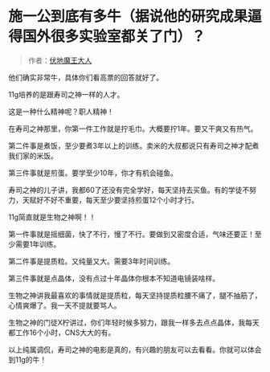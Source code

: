 # 施一公到底有多牛（据说他的研究成果逼得国外很多实验室都关了门）？



> 作者：[伏地魔王大人](https://www.zhihu.com/question/36553777/answer/250683981)

他们确实非常牛，具体你们看高票的回答就好了。

11g培养的是跟寿司之神一样的人才。

这是一种什么精神呢？职人精神！

在寿司之神那里，你第一件工作就是拧毛巾。大概要拧1年。要又干爽又有热气。

第二件事是煮饭，至少要煮3年以上的训练。卖米的大叔都说只有寿司之神才配煮我们家的米饭。

第三件事就是煎蛋。要学至少10年，你才有机会碰鱼。

寿司之神的儿子讲，我都60了还没有完全学好，每天坚持去买鱼。有的学徒不努力，天赋好不好不重要，每天至少要坚持煎蛋12个小时才行。

11g简直就是生物之神啊！！

第一件事就是摇细菌，快了不行，慢了不行。要做到又密度合适，气味还要正！至少需要1年训练。

第二件事是提质粒。又纯量又大。需要3年时间训练。

第三件事就是点晶体，没有点过十年晶体你根本不知道电镜装啥样。

生物之神讲我最喜欢的事情就是提质粒，每天坚持提质粒腰不痛了，腿不抽筋了，心情爽爆了。我一天不提就要骂人。

生物之神的门徒X柠讲过，你们年轻时候多努力，跟我一样多去点点晶体，我每天都工作16个小时，CNS大大的有。

以上纯属调侃，寿司之神的电影是真的，有兴趣的朋友可以去看看。你就可以体会到11g的牛！